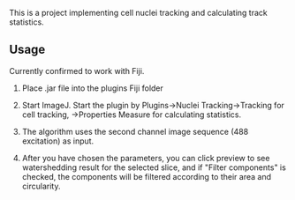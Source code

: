 This is a project implementing cell nuclei tracking and calculating track statistics.

## Usage
Currently confirmed to work with Fiji.
1. Place .jar file into the plugins Fiji folder

2. Start ImageJ. Start the plugin by Plugins->Nuclei Tracking->Tracking for cell tracking, ->Properties Measure for calculating statistics.

3. The algorithm uses the second channel image sequence (488 excitation) as input. 

4. After you have chosen the parameters, you can click preview to see watershedding result for the selected slice, and if "Filter components" is checked, the components will be filtered according to their area and circularity.


